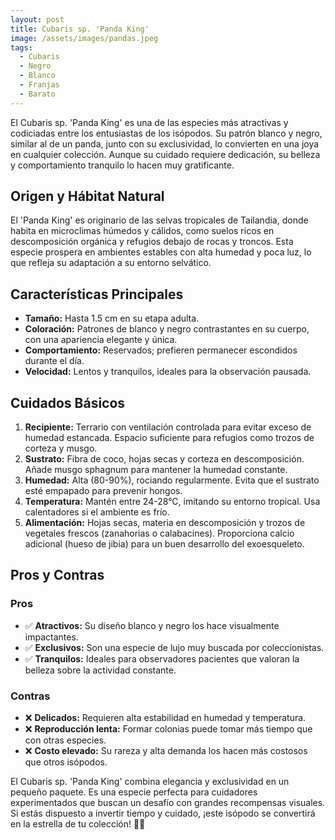 ```yaml
---
layout: post
title: Cubaris sp. 'Panda King'
image: /assets/images/pandas.jpeg
tags:
  - Cubaris
  - Negro
  - Blanco
  - Franjas
  - Barato
---
```


El Cubaris sp. 'Panda King' es una de las especies más atractivas y codiciadas entre los entusiastas de los isópodos. Su patrón blanco y negro, similar al de un panda, junto con su exclusividad, lo convierten en una joya en cualquier colección. Aunque su cuidado requiere dedicación, su belleza y comportamiento tranquilo lo hacen muy gratificante.

## Origen y Hábitat Natural
El 'Panda King' es originario de las selvas tropicales de Tailandia, donde habita en microclimas húmedos y cálidos, como suelos ricos en descomposición orgánica y refugios debajo de rocas y troncos. Esta especie prospera en ambientes estables con alta humedad y poca luz, lo que refleja su adaptación a su entorno selvático.

## Características Principales
- **Tamaño:** Hasta 1.5 cm en su etapa adulta.
- **Coloración:** Patrones de blanco y negro contrastantes en su cuerpo, con una apariencia elegante y única.
- **Comportamiento:** Reservados; prefieren permanecer escondidos durante el día.
- **Velocidad:** Lentos y tranquilos, ideales para la observación pausada.

## Cuidados Básicos
1. **Recipiente:** Terrario con ventilación controlada para evitar exceso de humedad estancada. Espacio suficiente para refugios como trozos de corteza y musgo.
2. **Sustrato:** Fibra de coco, hojas secas y corteza en descomposición. Añade musgo sphagnum para mantener la humedad constante.
3. **Humedad:** Alta (80-90%), rociando regularmente. Evita que el sustrato esté empapado para prevenir hongos.
4. **Temperatura:** Mantén entre 24-28°C, imitando su entorno tropical. Usa calentadores si el ambiente es frío.
5. **Alimentación:** Hojas secas, materia en descomposición y trozos de vegetales frescos (zanahorias o calabacines). Proporciona calcio adicional (hueso de jibia) para un buen desarrollo del exoesqueleto.

## Pros y Contras
### Pros
- ✅ **Atractivos:** Su diseño blanco y negro los hace visualmente impactantes.
- ✅ **Exclusivos:** Son una especie de lujo muy buscada por coleccionistas.
- ✅ **Tranquilos:** Ideales para observadores pacientes que valoran la belleza sobre la actividad constante.

### Contras
- ❌ **Delicados:** Requieren alta estabilidad en humedad y temperatura.
- ❌ **Reproducción lenta:** Formar colonias puede tomar más tiempo que con otras especies.
- ❌ **Costo elevado:** Su rareza y alta demanda los hacen más costosos que otros isópodos.

El Cubaris sp. 'Panda King' combina elegancia y exclusividad en un pequeño paquete. Es una especie perfecta para cuidadores experimentados que buscan un desafío con grandes recompensas visuales. Si estás dispuesto a invertir tiempo y cuidado, ¡este isópodo se convertirá en la estrella de tu colección! 🐼✨